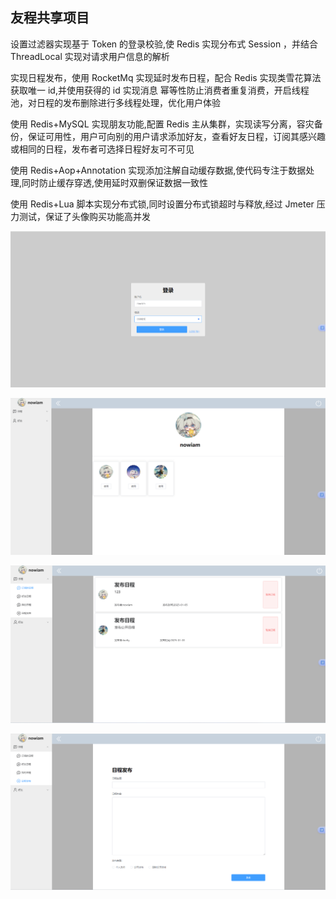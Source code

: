 ## 友程共享项目

设置过滤器实现基于 Token 的登录校验,使 Redis 实现分布式 Session ，并结合 ThreadLocal 实现对请求用户信息的解析  

实现日程发布，使用 RocketMq 实现延时发布日程，配合 Redis 实现类雪花算法获取唯一 id,并使用获得的 id 实现消息 幂等性防止消费者重复消费，开启线程池，对日程的发布删除进行多线程处理，优化用户体验

使用 Redis+MySQL 实现朋友功能,配置 Redis 主从集群，实现读写分离，容灾备份，保证可用性，用户可向别的用户请求添加好友，查看好友日程，订阅其感兴趣或相同的日程，发布者可选择日程好友可不可见

使用 Redis+Aop+Annotation 实现添加注解自动缓存数据,使代码专注于数据处理,同时防止缓存穿透,使用延时双删保证数据一致性

使用 Redis+Lua 脚本实现分布式锁,同时设置分布式锁超时与释放,经过 Jmeter 压力测试，保证了头像购买功能高并发

![](./pic/1.png)

![](./pic/2.png)

![](./pic/3.png)

![](./pic/4.png)

